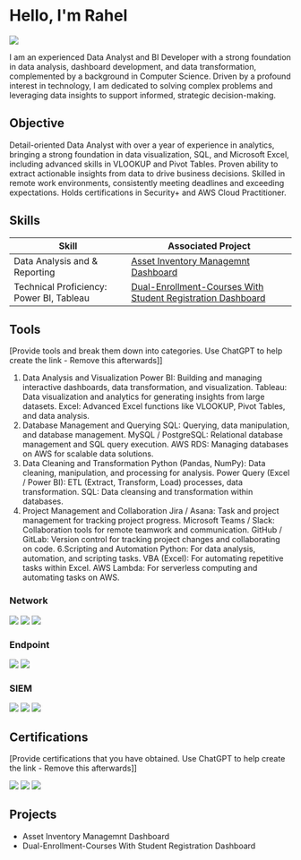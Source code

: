# Hello, I'm Rahel
<a href="https://linkedin.com/in/rahelgebissa2018"><img src="https://img.shields.io/badge/-LinkedIn-0072b1?&style=for-the-badge&logo=linkedin&logoColor=white" /></a>

I am an experienced Data Analyst and BI Developer with a strong foundation in data analysis, dashboard development, and data transformation, complemented by a background in Computer Science. Driven by a profound interest in technology, I am dedicated to solving complex problems and leveraging data insights to support informed, strategic decision-making.
## Objective


Detail-oriented Data Analyst with over a year of experience in analytics, bringing a strong foundation in data visualization, SQL, and Microsoft Excel, including advanced skills in VLOOKUP and Pivot Tables. Proven ability to extract actionable insights from data to drive business decisions. Skilled in remote work environments, consistently meeting deadlines and exceeding expectations. Holds certifications in Security+ and AWS Cloud Practitioner.

## Skills


| Skill                                         | Associated Project         |
|-----------------------------------------------|----------------------------|
| Data Analysis and & Reporting                 | <a href="https://google.com">Asset Inventory Managemnt Dashboard</a>|
| Technical Proficiency: Power BI, Tableau      | <a href="https://google.com">Dual-Enrollment-Courses With Student Registration Dashboard</a>|
## Tools
[Provide tools and break them down into categories. Use ChatGPT to help create the link - Remove this afterwards]]
1. Data Analysis and Visualization
Power BI: Building and managing interactive dashboards, data transformation, and visualization.
Tableau: Data visualization and analytics for generating insights from large datasets.
Excel: Advanced Excel functions like VLOOKUP, Pivot Tables, and data analysis.
2. Database Management and Querying
SQL: Querying, data manipulation, and database management.
MySQL / PostgreSQL: Relational database management and SQL query execution.
AWS RDS: Managing databases on AWS for scalable data solutions.
3. Data Cleaning and Transformation
Python (Pandas, NumPy): Data cleaning, manipulation, and processing for analysis.
Power Query (Excel / Power BI): ETL (Extract, Transform, Load) processes, data transformation.
SQL: Data cleansing and transformation within databases.
5. Project Management and Collaboration
Jira / Asana: Task and project management for tracking project progress.
Microsoft Teams / Slack: Collaboration tools for remote teamwork and communication.
GitHub / GitLab: Version control for tracking project changes and collaborating on code.
6.Scripting and Automation
Python: For data analysis, automation, and scripting tasks.
VBA (Excel): For automating repetitive tasks within Excel.
AWS Lambda: For serverless computing and automating tasks on AWS.

### Network
<div>
    <img src="https://img.shields.io/badge/-Wireshark-1679A7?&style=for-the-badge&logo=Wireshark&logoColor=white" />
    <img src="https://img.shields.io/badge/-Suricata-EF3B2D?&style=for-the-badge&logo=Suricata&logoColor=white" />
    <img src="https://img.shields.io/badge/-Zeek-777BB4?&style=for-the-badge&logo=Zeek&logoColor=white" />
</div>

### Endpoint
<div>
    <img src="https://img.shields.io/badge/-Microsoft_Defender_for_Endpoint-00A4EF?&style=for-the-badge&logo=Microsoft&logoColor=white" />
    <img src="https://img.shields.io/badge/-Velociraptor-4B275F?&style=for-the-badge&logo=Velociraptor&logoColor=white" />
</div>

### SIEM
<div>
    <img src="https://img.shields.io/badge/-Microsoft_Sentinel-0078D4?&style=for-the-badge&logo=Microsoft&logoColor=white" />
    <img src="https://img.shields.io/badge/-Splunk-000000?&style=for-the-badge&logo=Splunk&logoColor=white" />
    <img src="https://img.shields.io/badge/-Elastic-005571?&style=for-the-badge&logo=Elastic&logoColor=white" />
</div>

## Certifications
[Provide certifications that you have obtained. Use ChatGPT to help create the link - Remove this afterwards]]
<div>
<img src="https://img.shields.io/badge/-AWS%20Cloud%20Practitioner-FF9900?&style=for-the-badge&logo=Amazon-AWS&logoColor=white" />
<img src="https://img.shields.io/badge/-Microsoft%20Office%20Specialist-0078D4?&style=for-the-badge&logo=Microsoft&logoColor=white" />
<img src="https://img.shields.io/badge/-Jira-0052CC?&style=for-the-badge&logo=Jira&logoColor=white" />
    </div>

## Projects
- Asset Inventory Managemnt Dashboard
- Dual-Enrollment-Courses With Student Registration Dashboard
